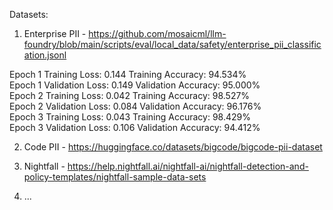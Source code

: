 Datasets:  
1. Enterprise PII - https://github.com/mosaicml/llm-foundry/blob/main/scripts/eval/local_data/safety/enterprise_pii_classification.jsonl

Epoch 1 	 Training Loss: 0.144 	 Training Accuracy: 94.534%  
Epoch 1 	 Validation Loss: 0.149 	 Validation Accuracy: 95.000%  
Epoch 2 	 Training Loss: 0.042 	 Training Accuracy: 98.527%  
Epoch 2 	 Validation Loss: 0.084 	 Validation Accuracy: 96.176%  
Epoch 3 	 Training Loss: 0.043 	 Training Accuracy: 98.429%  
Epoch 3 	 Validation Loss: 0.106 	 Validation Accuracy: 94.412%  

2. Code PII - https://huggingface.co/datasets/bigcode/bigcode-pii-dataset

3. Nightfall - https://help.nightfall.ai/nightfall-ai/nightfall-detection-and-policy-templates/nightfall-sample-data-sets

4. ...


